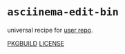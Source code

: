 # `asciinema-edit-bin`

universal recipe for [user repo](../themartiancompany/ur).

[PKGBUILD](PKGBUILD)
[LICENSE](COPYING)
